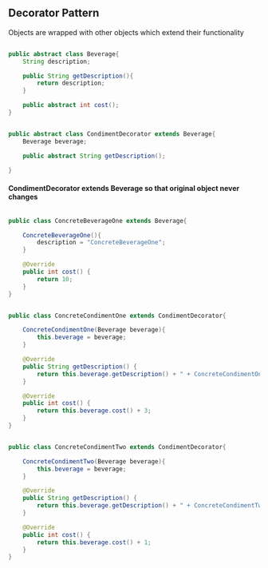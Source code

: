 ## Decorator Pattern

Objects are wrapped with other objects which extend their functionality 

```java

public abstract class Beverage{
    String description;

    public String getDescription(){
        return description;
    }

    public abstract int cost();
}

```

```java

public abstract class CondimentDecorator extends Beverage{
    Beverage beverage;

    public abstract String getDescription();

}

```

#### CondimentDecorator extends Beverage so that original object never changes

```java

public class ConcreteBeverageOne extends Beverage{

    ConcreteBeverageOne(){
        description = "ConcreteBeverageOne";
    }

    @Override
    public int cost() {
        return 10;
    }
}

```

```java

public class ConcreteCondimentOne extends CondimentDecorator{

    ConcreteCondimentOne(Beverage beverage){
        this.beverage = beverage;
    }

    @Override
    public String getDescription() {
        return this.beverage.getDescription() + " + ConcreteCondimentOne";
    }

    @Override
    public int cost() {
        return this.beverage.cost() + 3;
    }
}

```

```java

public class ConcreteCondimentTwo extends CondimentDecorator{

    ConcreteCondimentTwo(Beverage beverage){
        this.beverage = beverage;
    }

    @Override
    public String getDescription() {
        return this.beverage.getDescription() + " + ConcreteCondimentTwo";
    }

    @Override
    public int cost() {
        return this.beverage.cost() + 1;
    }
}

```
